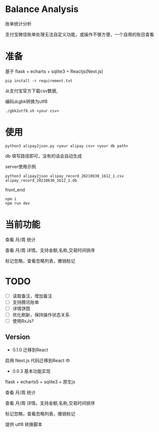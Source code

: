 # Balance Analysis

账单统计分析

支付宝微信账单处理无法自定义功能，或操作不够方便，一个自用的账目查看

# 准备

基于 flask + echarts + sqlite3 + Reactjs(Next.js)

`pip install -r requirement.txt`

从支付宝官方下载csv数据,

编码从gbk转换为utf8

`./gbk2utf8.sh <your csv>`


# 使用

`python3 alipay2json.py <your alipay csv> <your db path>`

db 填写路径即可，没有的话会自动生成

server使用示例

```
python3 alipay2json alipay_record_20210630_1612_1.csv alipay_record_20210630_1612_1.db
```

front_end

```
npm i
npm run dev
```

# 当前功能

查看 月/周 统计

查看 月/周 详情。支持金额,名称,交易时间排序

标记忽略，查看忽略列表，撤销标记
# TODO

- [ ] 读取备注，增加备注
- [ ] 支持腾讯账单
- [ ] 详情饼图 
- [ ] 优化刷新，保持操作状态关系
- [ ] 使用RxJs?

## Version

* 0.1.0 迁移到React

启用 Next.js 代码迁移到React 中

* 0.0.3 基本功能实现

flask + echarts5 + sqlite3 + 原生js

查看 月/周 统计

查看 月/周 详情。支持金额,名称,交易时间排序

标记忽略，查看忽略列表，撤销标记

提供 utf8 转换脚本
